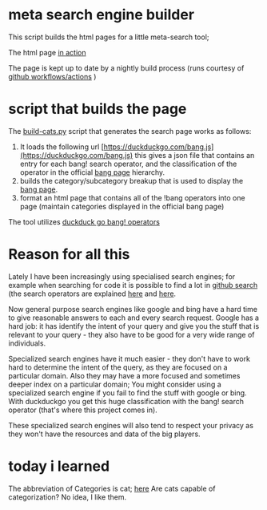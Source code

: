 # meta search engine builder

This script builds the html pages for a little meta-search tool;

The html page [in action](https://mosermichael.github.io/duckduckbang/html/main.html) 

The page is kept up to date by a nightly build process (runs courtesy of [github workflows/actions](https://docs.github.com/en/free-pro-team@latest/actions/learn-github-actions) )


# script that builds the page

The [build-cats.py](https://github.com/MoserMichael/duckduckbang/blob/master/build-cats.py) script that generates the search page works as follows: 

1. It loads the following url [https://duckduckgo.com/bang.js](https://duckduckgo.com/bang.js) this gives a json file that contains an entry for each bang! search operator, and the classification of the operator in the official [bang page](https://duckduckgo.com/bang) hierarchy.
2. builds the category/subcategory breakup that is used to display the [bang page](https://duckduckgo.com/bang).  
3. format an html page that contains all of the !bang operators into one page (maintain categories displayed in the official bang page)

The tool utilizes [duckduck go bang! operators](https://duckduckgo.com/bang)

# Reason for all this

Lately I have been increasingly using specialised search engines; for example when searching for code it is possible to find a lot in [github search](https://github.com/search/advanced) (the search operators are explained [here](https://docs.github.com/en/free-pro-team@latest/github/searching-for-information-on-github/searching-code) and  [here](https://docs.github.com/en/github/searching-for-information-on-github/understanding-the-search-syntax). 

Now general purpose search engines like google and bing have a hard time to give reasonable answers to each and every search request. Google has a hard job: it has identify the intent of your query and give you the stuff that is relevant to your query - they also have to be good for a very wide range of individuals.

Specialized search engines have it much easier - they don't have to work hard to determine the intent of the query, as they are focused on a particular domain.  Also they may have a more focused and sometimes deeper index on a particular domain; You might consider using a specialized search engine if you fail to find the stuff with google or bing. With duckduckgo you get this huge classification with the bang! search operator (that's where this project comes in). 

These specialized search engines will also tend to respect your privacy as they won't have the resources and data of the big players.

# today i learned

The abbreviation of Categories is cat; [here](https://writingexplained.org/english-abbreviations/category)
Are cats capable of categorization? No idea, I like them. 




